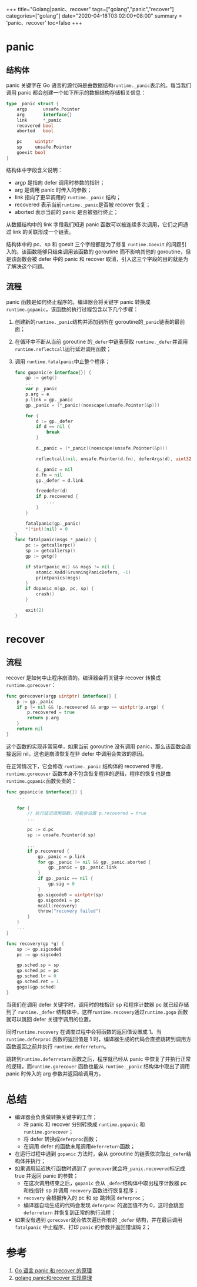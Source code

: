 +++
title="Golang|panic、recover"
tags=["golang","panic","recover"]
categories=["golang"]
date="2020-04-18T03:02:00+08:00"
summary = 'panic、recover'
toc=false
+++

panic
=====

结构体
------

panic 关键字在 Go 语言的源代码是由数据结构`runtime._panic`表示的。每当我们调用 panic 都会创建一个如下所示的数据结构存储相关信息：

```go
type _panic struct {
	argp      unsafe.Pointer
	arg       interface{}
	link      *_panic
	recovered bool
	aborted   bool

	pc     uintptr
	sp     unsafe.Pointer
	goexit bool
}
```

结构体中字段含义说明：

-	argp 是指向 defer 调用时参数的指针；
-	arg 是调用 panic 时传入的参数；
-	link 指向了更早调用的 `runtime._panic` 结构；
-	recovered 表示当前`runtime._panic`是否被 recover 恢复；
-	aborted 表示当前的 panic 是否被强行终止；

从数据结构中的 link 字段我们知道 panic 函数可以被连续多次调用，它们之间通过 link 的关联形成一个链表。

结构体中的 pc、sp 和 goexit 三个字段都是为了修复 `runtime.Goexit` 的问题引入的。该函数能够只结束调用该函数的 goroutine 而不影响其他的 goroutine，但是该函数会被 defer 中的 panic 和 recover 取消，引入这三个字段的目的就是为了解决这个问题。

流程
----

panic 函数是如何终止程序的。编译器会将关键字 panic 转换成`runtime.gopanic`，该函数的执行过程包含以下几个步骤：

1.	创建新的`runtime._panic`结构并添加到所在 goroutine的`_panic`链表的最前面；
2.	在循环中不断从当前 goroutine 的`_defer`中链表获取 `runtime._defer`并调用`runtime.reflectcall`运行延迟调用函数；
3.	调用 `runtime.fatalpanic`中止整个程序；

	```go
	func gopanic(e interface{}) {
		gp := getg()
		...
		var p _panic
		p.arg = e
		p.link = gp._panic
		gp._panic = (*_panic)(noescape(unsafe.Pointer(&p)))

		for {
			d := gp._defer
			if d == nil {
				break
			}

			d._panic = (*_panic)(noescape(unsafe.Pointer(&p)))

			reflectcall(nil, unsafe.Pointer(d.fn), deferArgs(d), uint32(d.siz), uint32(d.siz))

			d._panic = nil
			d.fn = nil
			gp._defer = d.link

			freedefer(d)
			if p.recovered {
				...
			}
		}

		fatalpanic(gp._panic)
		*(*int)(nil) = 0
	}
	func fatalpanic(msgs *_panic) {
		pc := getcallerpc()
		sp := getcallersp()
		gp := getg()

		if startpanic_m() && msgs != nil {
			atomic.Xadd(&runningPanicDefers, -1)
			printpanics(msgs)
		}
		if dopanic_m(gp, pc, sp) {
			crash()
		}

		exit(2)
	}
	```

recover
=======

流程
----

recover 是如何中止程序崩溃的。编译器会将关键字 recover 转换成 `runtime.gorecover`：

```go
func gorecover(argp uintptr) interface{} {
	p := gp._panic
	if p != nil && !p.recovered && argp == uintptr(p.argp) {
		p.recovered = true
		return p.arg
	}
	return nil
}
```

这个函数的实现非常简单，如果当前 goroutine 没有调用 panic，那么该函数会直接返回 nil，这也是崩溃恢复在非 defer 中调用会失效的原因。

在正常情况下，它会修改 `runtime._panic` 结构体的 recovered 字段，`runtime.gorecover` 函数本身不包含恢复程序的逻辑，程序的恢复也是由`runtime.gopanic`函数负责的：

```go
func gopanic(e interface{}) {
	...

	for {
		// 执行延迟调用函数，可能会设置 p.recovered = true
		...

		pc := d.pc
		sp := unsafe.Pointer(d.sp)

		...
		if p.recovered {
			gp._panic = p.link
			for gp._panic != nil && gp._panic.aborted {
				gp._panic = gp._panic.link
			}
			if gp._panic == nil {
				gp.sig = 0
			}
			gp.sigcode0 = uintptr(sp)
			gp.sigcode1 = pc
			mcall(recovery)
			throw("recovery failed")
		}
	}
	...
}

func recovery(gp *g) {
	sp := gp.sigcode0
	pc := gp.sigcode1

	gp.sched.sp = sp
	gp.sched.pc = pc
	gp.sched.lr = 0
	gp.sched.ret = 1
	gogo(&gp.sched)
}
```

当我们在调用 defer 关键字时，调用时的栈指针 sp 和程序计数器 pc 就已经存储到了 `runtime._defer` 结构体中，这样`runtime.recovery`通过`runtime.gogo` 函数就可以跳回 defer 关键字调用的位置。

同时`runtime.recovery` 在调度过程中会将函数的返回值设置成 1。当 `runtime.deferproc` 函数的返回值是 1 时，编译器生成的代码会直接跳转到调用方函数返回之前并执行 `runtime.deferreturn`。

跳转到`runtime.deferreturn`函数之后，程序就已经从 panic 中恢复了并执行正常的逻辑，而`runtime.gorecover` 函数也能从 `runtime._panic` 结构体中取出了调用 panic 时传入的 arg 参数并返回给调用方。

总结
====

-	编译器会负责做转换关键字的工作；
	-	将 panic 和 recover 分别转换成 `runtime.gopanic` 和 `runtime.gorecover`；
	-	将 defer 转换成`deferproc`函数；
	-	在调用 defer 的函数末尾调用`deferreturn`函数；
-	在运行过程中遇到 `gopanic` 方法时，会从 goroutine 的链表依次取出`_defer`结构体并执行；
-	如果调用延迟执行函数时遇到了 `gorecover`就会将`_panic.recovered`标记成 true 并返回 panic 的参数；
	-	在这次调用结束之后，`gopanic` 会从 `_defer`结构体中取出程序计数器 pc 和栈指针 sp 并调用 `recovery` 函数进行恢复程序；
	-	`recovery` 会根据传入的 pc 和 sp 跳转回 `deferproc`；
	-	编译器自动生成的代码会发现 `deferproc` 的返回值不为 0，这时会跳回 `deferreturn` 并恢复到正常的执行流程；
-	如果没有遇到 `gorecover`就会依次遍历所有的 `_defer` 结构，并在最后调用 `fatalpanic` 中止程序、打印 `panic` 的参数并返回错误码 2；

参考
====

1.	[Go 语言 panic 和 recover 的原理](https://draveness.me/golang/docs/part2-foundation/ch05-keyword/golang-panic-recover/)
2.	[golang panic和recover 实现原理](https://blog.csdn.net/u010853261/article/details/102761955)

